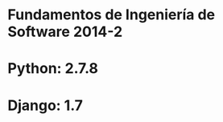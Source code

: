 Fundamentos de Ingeniería de Software 2014-2
============================================

# Python: 2.7.8
# Django: 1.7
